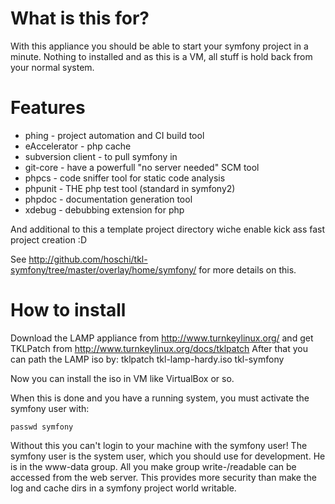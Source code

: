 What is this for?
================

With this appliance you should be able to start your symfony project in a
minute. Nothing to installed and as this is a VM, all stuff is hold back from
your normal system.

Features
========

 * phing - project automation and CI build tool
 * eAccelerator - php cache
 * subversion client - to pull symfony in
 * git-core - have a powerfull "no server needed" SCM tool
 * phpcs - code sniffer tool for static code analysis
 * phpunit - THE php test tool (standard in symfony2)
 * phpdoc - documentation generation tool
 * xdebug - debubbing extension for php

And additional to this a template project directory wiche enable kick ass fast project creation :D

See http://github.com/hoschi/tkl-symfony/tree/master/overlay/home/symfony/ for more details on this.

How to install
==============

Download the LAMP appliance from http://www.turnkeylinux.org/ and get TKLPatch
from http://www.turnkeylinux.org/docs/tklpatch
After that you can path the LAMP iso by:
tklpatch tkl-lamp-hardy.iso tkl-symfony

Now you can install the iso in VM like VirtualBox or so.

When this is done and you have a running system, you must activate the symfony user with:

	passwd symfony

Without this you can't login to your machine with the symfony user! The symfony
user is the system user, which you should use for development. He is in the
www-data group. All you make group write-/readable can be accessed from the web
server. This provides more security than make the log and cache dirs in a
symfony project world writable.
